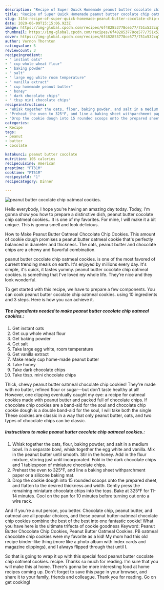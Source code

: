 ```yaml
---
description: "Recipe of Super Quick Homemade peanut butter cocolate chip oatmeal cookies."
title: "Recipe of Super Quick Homemade peanut butter cocolate chip oatmeal cookies."
slug: 3154-recipe-of-super-quick-homemade-peanut-butter-cocolate-chip-oatmeal-cookies
date: 2020-06-09T15:15:06.923Z
image: https://img-global.cpcdn.com/recipes/6f482853778ce577/751x532cq70/peanut-butter-cocolate-chip-oatmeal-cookies-recipe-main-photo.jpg
thumbnail: https://img-global.cpcdn.com/recipes/6f482853778ce577/751x532cq70/peanut-butter-cocolate-chip-oatmeal-cookies-recipe-main-photo.jpg
cover: https://img-global.cpcdn.com/recipes/6f482853778ce577/751x532cq70/peanut-butter-cocolate-chip-oatmeal-cookies-recipe-main-photo.jpg
author: Vernon Thornton
ratingvalue: 5
reviewcount: 3
recipeingredient:
- " instant oats"
- " cup whole wheat flour"
- " baking powder"
- " salt"
- " large egg white room temperature"
- " vanilla extract"
- " cup homemade peanut butter"
- " honey"
- " dark chocolate chips"
- " tbsp mini chocolate chips"
recipeinstructions:
- "Whisk together the oats, flour, baking powder, and salt in a medium bowl. In a separate bowl, whisk together the egg white and vanilla. Mix in the peanut butter until smooth. Stir in the honey. Add in the flour mixture, stirring just until incorporated. Fold in the dark chocolate chips and 1 tablespoon of miniature chocolate chips."
- "Preheat the oven to 325°F, and line a baking sheet withparchment paper or a silicone baking mat."
- "Drop the cookie dough into 15 rounded scoops onto the prepared sheet, and flatten to the desired thickness and width. Gently press the remaining miniature chocolate chips into the tops. Bake at 325°F for 11-14 minutes. Cool on the pan for 10 minutes before turning out onto a wire rack."
categories:
- Recipe
tags:
- peanut
- butter
- cocolate

katakunci: peanut butter cocolate 
nutrition: 105 calories
recipecuisine: American
preptime: "PT31M"
cooktime: "PT51M"
recipeyield: "1"
recipecategory: Dinner

---
```



![peanut butter cocolate chip oatmeal cookies.](https://img-global.cpcdn.com/recipes/6f482853778ce577/751x532cq70/peanut-butter-cocolate-chip-oatmeal-cookies-recipe-main-photo.jpg)

Hello everybody, I hope you're having an amazing day today. Today, I'm gonna show you how to prepare a distinctive dish, peanut butter cocolate chip oatmeal cookies.. It is one of my favorites. For mine, I will make it a bit unique. This is gonna smell and look delicious.

How to Make Peanut Butter Oatmeal Chocolate Chip Cookies. This amount of cookie dough promises a peanut butter oatmeal cookie that&#39;s perfectly balanced in diameter and thickness. The oats, peanut butter and chocolate chips are a chewy and flavorful combination.

peanut butter cocolate chip oatmeal cookies. is one of the most favored of current trending meals on earth. It's enjoyed by millions every day. It's simple, it's quick, it tastes yummy. peanut butter cocolate chip oatmeal cookies. is something that I've loved my whole life. They're nice and they look wonderful.


To get started with this recipe, we have to prepare a few components. You can cook peanut butter cocolate chip oatmeal cookies. using 10 ingredients and 3 steps. Here is how you can achieve it.

<!--inarticleads1-->

##### The ingredients needed to make peanut butter cocolate chip oatmeal cookies.:

1. Get  instant oats
1. Get  cup whole wheat flour
1. Get  baking powder
1. Get  salt
1. Take  large egg white, room temperature
1. Get  vanilla extract
1. Make ready  cup home-made peanut butter
1. Take  honey
1. Take  dark chocolate chips
1. Take  tbsp. mini chocolate chips


Thick, chewy peanut butter oatmeal chocolate chip cookies! They&#39;re made with no butter, refined flour or sugar—but don&#39;t taste healthy at all! However, one clipping eventually caught my eye: a recipe for oatmeal cookies made with peanut butter and packed full of chocolate chips. If chocolate chip cookies are a band-aid for the soul and chocolate chip cookie dough is a double band-aid for the soul, I will take both the single These cookies are classic in a way that only peanut butter, oats, and two types of chocolate chips can be classic. 

<!--inarticleads2-->

##### Instructions to make peanut butter cocolate chip oatmeal cookies.:

1. Whisk together the oats, flour, baking powder, and salt in a medium bowl. In a separate bowl, whisk together the egg white and vanilla. Mix in the peanut butter until smooth. Stir in the honey. Add in the flour mixture, stirring just until incorporated. Fold in the dark chocolate chips and 1 tablespoon of miniature chocolate chips.
1. Preheat the oven to 325°F, and line a baking sheet withparchment paper or a silicone baking mat.
1. Drop the cookie dough into 15 rounded scoops onto the prepared sheet, and flatten to the desired thickness and width. Gently press the remaining miniature chocolate chips into the tops. Bake at 325°F for 11-14 minutes. Cool on the pan for 10 minutes before turning out onto a wire rack.


And if you&#39;re a nut person, you better. Chocolate chip, peanut butter, and oatmeal are all popular choices, and these peanut butter-oatmeal chocolate chip cookies combine the best of the best into one fantastic cookie! What you have here is the ultimate trifecta of cookie goodness Keyword: Peanut Butter Chocolate Chip Cookies, Peanut Butter Oatmeal Cookies. PB oatmeal chocolate chip cookies were my favorite as a kid! My mom had this old recipe binder-like thing (more like a photo album with index cards and magazine clippings), and I always flipped through that until I. 

So that is going to wrap it up with this special food peanut butter cocolate chip oatmeal cookies. recipe. Thanks so much for reading. I'm sure that you will make this at home. There's gonna be more interesting food at home recipes coming up. Don't forget to save this page in your browser, and share it to your family, friends and colleague. Thank you for reading. Go on get cooking!
